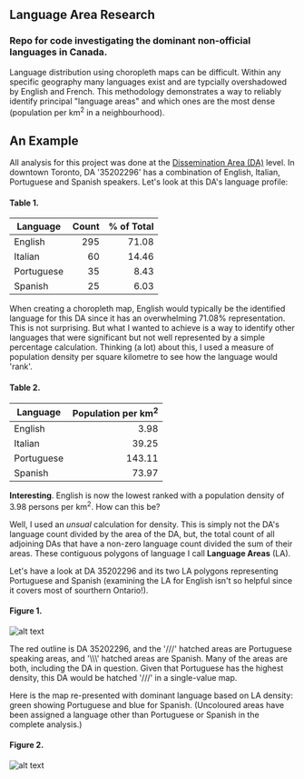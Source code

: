 ## Language Area Research

### Repo for code investigating the dominant non-official languages in Canada.

Language distribution using choropleth maps can be difficult. Within any specific geography many languages exist and are typcially overshadowed by English and French. This methodology demonstrates a way to reliably identify principal "language areas" and which ones are the most dense (population per km<sup>2</sup> in a neighbourhood).

## An Example

All analysis for this project was done at the [Dissemination Area (DA)](https://www150.statcan.gc.ca/n1/pub/92-195-x/2011001/geo/da-ad/da-ad-eng.htm) level. In downtown Toronto, DA '35202296' has a combination of English, Italian, Portuguese and Spanish speakers. Let's look at this DA's language profile:

#### Table 1.
| Language   | Count | % of Total |
|------------|------:|-----------:|
| English    |   295 |      71.08 |
| Italian    |    60 |      14.46 |
| Portuguese |    35 |       8.43 |
| Spanish    |    25 |       6.03 |

When creating a choropleth map, English would typically be the identified language for this DA since it has an overwhelming 71.08% representation. This is not surprising. But what I wanted to achieve is a way to identify other languages that were significant but not well represented by a simple percentage calculation. Thinking (a lot) about this, I used a measure of population density per square kilometre to see how the language would 'rank'.

#### Table 2.
| Language   | Population per km<sup>2</sup> |
|------------|-------:|
| English    |   3.98 |
| Italian    |  39.25 |
| Portuguese | 143.11 |
| Spanish    |  73.97 |

**Interesting**. English is now the lowest ranked with a population density of 3.98 persons per km<sup>2</sup>. How can this be?

Well, I used an *unsual* calculation for density. This is simply not the DA's language count divided by the area of the DA, but, the total count of all adjoining DAs that have a non-zero language count divided the sum of their areas. These contiguous polygons of language I call **Language Areas** (LA). 

Let's have a look at DA 35202296 and its two LA polygons representing Portuguese and Spanish (examining the LA for English isn't so helpful since it covers most of sourthern Ontario!).

#### Figure 1.
![alt text](https://iamosley.github.io/la/img/da_la_overlap.png "Figure 1.")

The red outline is DA 35202296, and the '///' hatched areas are Portuguese speaking areas, and '\\\\\\' hatched areas are Spanish. Many of the areas are both, including the DA in question. Given that Portuguese has the highest density, this DA would be hatched '///' in a single-value map.

Here is the map re-presented with dominant language based on LA density: green showing Portuguese and blue for Spanish. (Uncoloured areas have been assigned a language other than Portuguese or Spanish in the complete analysis.)

#### Figure 2.
![alt text](https://iamosley.github.io/la/img/da_la_overlap_single.png "Figure 2.")
